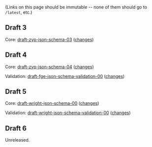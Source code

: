 (Links on this page should be immutable -- none of them should go to `/latest`, etc.)

## Draft 3

Core: [draft-zyp-json-schema-03](https://tools.ietf.org/html/draft-zyp-json-schema-03) ([changes](https://tools.ietf.org/html/draft-zyp-json-schema-03#appendix-A))

## Draft 4

Core: [draft-zyp-json-schema-04](https://tools.ietf.org/html/draft-zyp-json-schema-04) ([changes](https://tools.ietf.org/html/draft-zyp-json-schema-04#appendix-A))

Validation: [draft-fge-json-schema-validation-00](https://tools.ietf.org/html/draft-fge-json-schema-validation-00) ([changes](https://tools.ietf.org/html/draft-fge-json-schema-validation-00#appendix-A))

## Draft 5

Core: [draft-wright-json-schema-00](https://tools.ietf.org/html/draft-wright-json-schema-00) ([changes](https://tools.ietf.org/html/draft-wright-json-schema-00#appendix-B))

Validation: [draft-wright-json-schema-validation-00](https://tools.ietf.org/html/draft-wright-json-schema-validation-00) ([changes](https://tools.ietf.org/html/draft-wright-json-schema-validation-00#appendix-B))

## Draft 6

Unreleased.
